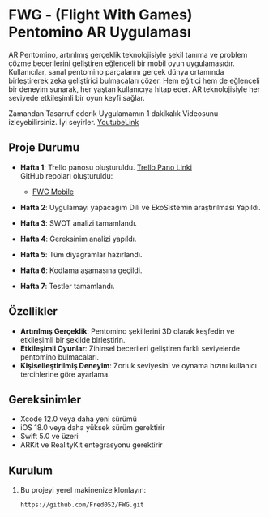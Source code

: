 # FWG - (Flight With Games) Pentomino AR Uygulaması

AR Pentomino, artırılmış gerçeklik teknolojisiyle şekil tanıma ve problem çözme becerilerini geliştiren eğlenceli bir mobil oyun uygulamasıdır. Kullanıcılar, sanal pentomino parçalarını gerçek dünya ortamında birleştirerek zeka geliştirici bulmacaları çözer. Hem eğitici hem de eğlenceli bir deneyim sunarak, her yaştan kullanıcıya hitap eder. AR teknolojisiyle her seviyede etkileşimli bir oyun keyfi sağlar.


Zamandan Tasarruf ederik Uygulamamın 1 dakikalık Videosunu izleyebilirsiniz. İyi seyirler. [YoutubeLink](https://youtube.com/shorts/M_i4Hx7siJI?feature=share)


## Proje Durumu

- **Hafta 1**: Trello panosu oluşturuldu. [Trello Pano Linki](https://trello.com/b/MQSRDi44/fwg)  
  GitHub repoları oluşturuldu:   
  - [FWG Mobile](https://github.com/Fred052/FWG)

- **Hafta 2**: Uygulamayı yapacağım Dili ve EkoSistemin araştırılması Yapıldı.

- **Hafta 3**: SWOT analizi tamamlandı.

- **Hafta 4**: Gereksinim analizi yapıldı.

- **Hafta 5**: Tüm diyagramlar hazırlandı.

- **Hafta 6**: Kodlama aşamasına geçildi.

- **Hafta 7**: Testler tamamlandı.

## Özellikler

- **Artırılmış Gerçeklik**: Pentomino şekillerini 3D olarak keşfedin ve etkileşimli bir şekilde birleştirin.
- **Etkileşimli Oyunlar**: Zihinsel becerileri geliştiren farklı seviyelerde pentomino bulmacaları.
- **Kişiselleştirilmiş Deneyim**: Zorluk seviyesini ve oynama hızını kullanıcı tercihlerine göre ayarlama.

## Gereksinimler

- Xcode 12.0 veya daha yeni sürümü
- iOS 18.0 veya daha yüksek sürüm gerektirir
- Swift 5.0 ve üzeri
- ARKit ve RealityKit entegrasyonu gerektirir

## Kurulum

1. Bu projeyi yerel makinenize klonlayın:
   ```bash
   https://github.com/Fred052/FWG.git
